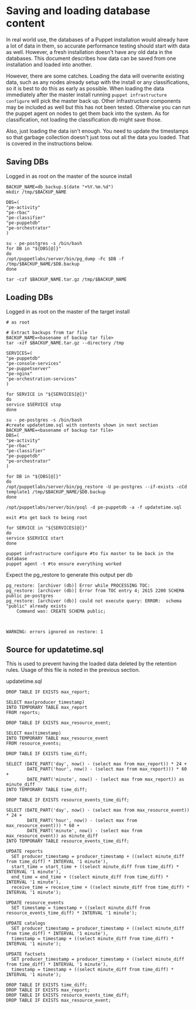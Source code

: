 # Saving and loading database content

In real world use, the databases of a Puppet installation would already have a lot of data in them, so accurate performance testing should start with data as well.  However, a fresh installation doesn't have any old data in the databases.  This document describes how data can be saved from one installation and loaded into another.

However, there are some catches.  Loading the data will overwrite existing data, such as any nodes already setup with the install or any classifications, so it is best to do this as early as possible.  When loading the data immediately after the master install running `puppet infrastructure configure` will pick the master back up.  Other infrastructure components may be included as well but this has not been tested.  Otherwise you can run the puppet agent on nodes to get them back into the system.  As for classification, not loading the classification db might save those.

Also, just loading the data isn't enough.  You need to update the timestamps so that garbage collection doesn't just toss out all the data you loaded.  That is covered in the instructions below.


## Saving DBs

Logged in as root on the master of the source install
```
BACKUP_NAME=db_backup.$(date "+%Y.%m.%d")
mkdir /tmp/$BACKUP_NAME

DBS=(
"pe-activity"
"pe-rbac"
"pe-classifier"
"pe-puppetdb"
"pe-orchestrator"
)

su - pe-postgres -s /bin/bash
for DB in "${DBS[@]}"
do
/opt/puppetlabs/server/bin/pg_dump -Fc $DB -f /tmp/$BACKUP_NAME/$DB.backup
done

tar -czf $BACKUP_NAME.tar.gz /tmp/$BACKUP_NAME
```


## Loading DBs

Logged in as root on the master of the target install
```
# as root

# Extract backups from tar file
BACKUP_NAME=<basename of backup tar file>
tar -xzf $BACKUP_NAME.tar.gz --directory /tmp

SERVICES=(
"pe-puppetdb"
"pe-console-services"
"pe-puppetserver"
"pe-nginx"
"pe-orchestration-services"
)

for SERVICE in "${SERVICES[@]}"
do
service $SERVICE stop
done

su - pe-postgres -s /bin/bash
#create updatetime.sql with contents shown in next section
BACKUP_NAME=<basename of backup tar file>
DBS=(
"pe-activity"
"pe-rbac"
"pe-classifier"
"pe-puppetdb"
"pe-orchestrator"
)

for DB in "${DBS[@]}"
do
/opt/puppetlabs/server/bin/pg_restore -U pe-postgres --if-exists -cCd template1 /tmp/$BACKUP_NAME/$DB.backup
done

/opt/puppetlabs/server/bin/psql -d pe-puppetdb -a -f updatetime.sql

exit #to get back to being root

for SERVICE in "${SERVICES[@]}"
do
service $SERVICE start
done

puppet infrastructure configure #to fix master to be back in the database
puppet agent -t #to ensure everything worked
```

Expect the pg_restore to generate this output per db
```
pg_restore: [archiver (db)] Error while PROCESSING TOC:
pg_restore: [archiver (db)] Error from TOC entry 4; 2615 2200 SCHEMA public pe-postgres
pg_restore: [archiver (db)] could not execute query: ERROR:  schema "public" already exists
    Command was: CREATE SCHEMA public;



WARNING: errors ignored on restore: 1
```


## Source for updatetime.sql

This is used to prevent having the loaded data deleted by the retention rules.
Usage of this file is noted in the previous section.

updatetime.sql
```
DROP TABLE IF EXISTS max_report;

SELECT max(producer_timestamp)
INTO TEMPORARY TABLE max_report
FROM reports;

DROP TABLE IF EXISTS max_resource_event;

SELECT max(timestamp)
INTO TEMPORARY TABLE max_resource_event
FROM resource_events;

DROP TABLE IF EXISTS time_diff;

SELECT (DATE_PART('day', now() - (select max from max_report)) * 24 +
        DATE_PART('hour', now() - (select max from max_report))) * 60 +
        DATE_PART('minute', now() - (select max from max_report)) as minute_diff
INTO TEMPORARY TABLE time_diff;

DROP TABLE IF EXISTS resource_events_time_diff;

SELECT (DATE_PART('day', now() - (select max from max_resource_event)) * 24 +
        DATE_PART('hour', now() - (select max from max_resource_event))) * 60 +
        DATE_PART('minute', now() - (select max from max_resource_event)) as minute_diff
INTO TEMPORARY TABLE resource_events_time_diff;

UPDATE reports
  SET producer_timestamp = producer_timestamp + ((select minute_diff from time_diff) * INTERVAL '1 minute'),
  start_time = start_time + ((select minute_diff from time_diff) * INTERVAL '1 minute'),
  end_time = end_time + ((select minute_diff from time_diff) * INTERVAL '1 minute'),
  receive_time = receive_time + ((select minute_diff from time_diff) * INTERVAL '1 minute');

UPDATE resource_events
  SET timestamp = timestamp + ((select minute_diff from resource_events_time_diff) * INTERVAL '1 minute');

UPDATE catalogs
  SET producer_timestamp = producer_timestamp + ((select minute_diff from time_diff) * INTERVAL '1 minute'),
  timestamp = timestamp + ((select minute_diff from time_diff) * INTERVAL '1 minute');

UPDATE factsets
  SET producer_timestamp = producer_timestamp + ((select minute_diff from time_diff) * INTERVAL '1 minute'),
  timestamp = timestamp + ((select minute_diff from time_diff) * INTERVAL '1 minute');

DROP TABLE IF EXISTS time_diff;
DROP TABLE IF EXISTS max_report;
DROP TABLE IF EXISTS resource_events_time_diff;
DROP TABLE IF EXISTS max_resource_event;
```
